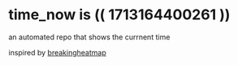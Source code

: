 # time_now is (( 1713164400261 ))

an automated repo that shows the currnent time

inspired by [breakingheatmap](https://github.com/breakingheatmap/breakingheatmap)